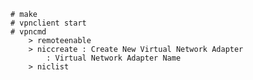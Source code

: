     # make
    # vpnclient start
    # vpncmd
        > remoteenable
        > niccreate : Create New Virtual Network Adapter
            : Virtual Network Adapter Name
        > niclist